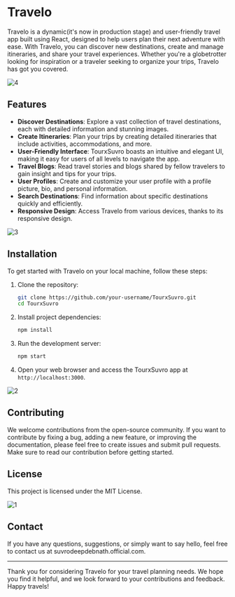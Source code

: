 # Travelo

Travelo is a dynamic(it's now in production stage) and user-friendly travel app built using React, designed to help users plan their next adventure with ease. With Travelo, you can discover new destinations, create and manage itineraries, and share your travel experiences. Whether you're a globetrotter looking for inspiration or a traveler seeking to organize your trips, Travelo has got you covered.

![4](public/images/4.png)

## Features

- **Discover Destinations**: Explore a vast collection of travel destinations, each with detailed information and stunning images.
- **Create Itineraries**: Plan your trips by creating detailed itineraries that include activities, accommodations, and more.
- **User-Friendly Interface**: TourxSuvro boasts an intuitive and elegant UI, making it easy for users of all levels to navigate the app.
- **Travel Blogs**: Read travel stories and blogs shared by fellow travelers to gain insight and tips for your trips.
- **User Profiles**: Create and customize your user profile with a profile picture, bio, and personal information.
- **Search Destinations**: Find information about specific destinations quickly and efficiently.
- **Responsive Design**: Access Travelo from various devices, thanks to its responsive design.

![3](public/images/3.png)

## Installation

To get started with Travelo on your local machine, follow these steps:

1. Clone the repository:
   ```bash
   git clone https://github.com/your-username/TourxSuvro.git
   cd TourxSuvro
   ```

2. Install project dependencies:
   ```bash
   npm install
   ```

3. Run the development server:
   ```bash
   npm start
   ```

4. Open your web browser and access the TourxSuvro app at `http://localhost:3000`.

![2](public/images/2.png)

## Contributing

We welcome contributions from the open-source community. If you want to contribute by fixing a bug, adding a new feature, or improving the documentation, please feel free to create issues and submit pull requests. Make sure to read our contribution before getting started.

## License

This project is licensed under the MIT License.

![1](public/images/1.png)

## Contact

If you have any questions, suggestions, or simply want to say hello, feel free to contact us at suvrodeepdebnath.official.com.

---

Thank you for considering Travelo for your travel planning needs. We hope you find it helpful, and we look forward to your contributions and feedback. Happy travels!
